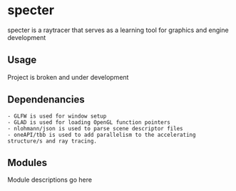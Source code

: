 # specter

specter is a raytracer that serves as a learning tool for graphics and engine development

## Usage

Project is broken and under development

## Dependenancies

    - GLFW is used for window setup
    - GLAD is used for loading OpenGL function pointers
    - nlohmann/json is used to parse scene descriptor files
    - oneAPI/tbb is used to add parallelism to the accelerating structure/s and ray tracing.

## Modules

Module descriptions go here